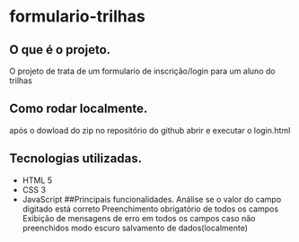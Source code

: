 # formulario-trilhas
## O que é o projeto.
  O projeto de trata de um formulario de inscrição/login para um aluno do trilhas 
## Como rodar localmente.
  após o dowload do zip no repositório do github 
  abrir e executar o login.html
## Tecnologias utilizadas.
  * HTML 5
  * CSS 3
  * JavaScript
##Principais funcionalidades.
  Análise se o valor do campo digitado está correto
  Preenchimento obrigatório de todos os campos
  Exibição de mensagens de erro em todos os campos caso não preenchidos 
  modo escuro
  salvamento de dados(localmente)

